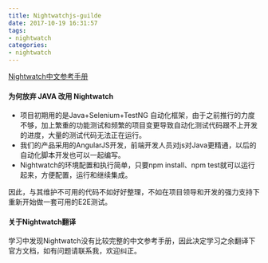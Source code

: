 ```yaml
---
title: Nightwatchjs-guilde
date: 2017-10-19 16:31:57
tags: 
- nightwatch
categories: 
- nightwatch
---
```


[Nightwatch中文参考手册](https://shenxianpeng.gitbooks.io/nightwatch-js-cn/content/)

#### 为何放弃 JAVA 改用 Nightwatch

- 项目初期用的是Java+Selenium+TestNG 自动化框架，由于之前推行的力度不够，加上繁重的功能测试和频繁的项目变更导致自动化测试代码跟不上开发的进度，大量的测试代码无法正在运行。
- 我们的产品采用的AngularJS开发，前端开发人员对js对Java更精通，以后的自动化脚本开发也可以一起编写。
- Nightwatch的环境配置和执行简单，只要npm install、npm test就可以运行起来，方便配置，运行和继续集成。

因此，与其维护不可用的代码不如好好整理，不如在项目领导和开发的强力支持下重新开始做一套可用的E2E测试。

#### 关于Nightwatch翻译

学习中发现Nightwatch没有比较完整的中文参考手册，因此决定学习之余翻译下官方文档，如有问题请联系我，欢迎纠正。
